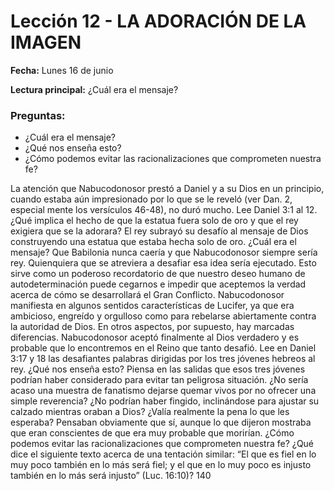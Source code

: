 # Lección 12 - LA ADORACIÓN DE LA IMAGEN

**Fecha:** Lunes 16 de junio

**Lectura principal:** ¿Cuál era el mensaje?

### Preguntas:
- ¿Cuál era el mensaje?
- ¿Qué nos enseña esto?
- ¿Cómo podemos evitar las racionalizaciones que comprometen nuestra fe?

La atención que Nabucodonosor prestó a Daniel y a su Dios en un principio, cuando estaba aún impresionado por lo que se le reveló (ver Dan. 2, especial­ mente los versículos 46-48), no duró mucho. Lee Daniel 3:1 al 12. ¿Qué implica el hecho de que la estatua fuera solo de oro y que el rey exigiera que se la adorara? El rey subrayó su desafío al mensaje de Dios construyendo una estatua que estaba hecha solo de oro. ¿Cuál era el mensaje? Que Babilonia nunca caería y que Nabucodonosor siempre sería rey. Quienquiera que se atreviera a desafiar esa idea sería ejecutado. Esto sirve como un poderoso recordatorio de que nuestro deseo humano de autodeterminación puede cegarnos e impedir que aceptemos la verdad acerca de cómo se desarrollará el Gran Conflicto. Nabucodonosor manifiesta en algunos sentidos características de Lucifer, ya que era ambicioso, engreído y orgulloso como para rebelarse abiertamente contra la autoridad de Dios. En otros aspectos, por supuesto, hay marcadas diferencias. Nabucodonosor aceptó finalmente al Dios verdadero y es probable que lo encontremos en el Reino que tanto desafió. Lee en Daniel 3:17 y 18 las desafiantes palabras dirigidas por los tres jóvenes hebreos al rey. ¿Qué nos enseña esto? Piensa en las salidas que esos tres jóvenes podrían haber considerado para evitar tan peligrosa situación. ¿No sería acaso una muestra de fanatismo dejarse quemar vivos por no ofrecer una simple reverencia? ¿No podrían haber fingido, inclinándose para ajustar su calzado mientras oraban a Dios? ¿Valía realmente la pena lo que les esperaba? Pensaban obviamente que sí, aunque lo que dijeron mostraba que eran conscientes de que era muy probable que morirían. ¿Cómo podemos evitar las racionalizaciones que comprometen nuestra fe? ¿Qué dice el siguiente texto acerca de una tentación similar: “El que es fiel en lo muy poco también en lo más será fiel; y el que en lo muy poco es injusto también en lo más será injusto” (Luc. 16:10)? 140